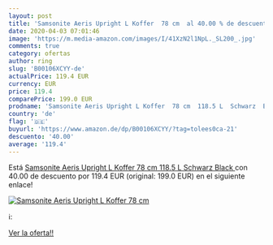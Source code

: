 ```yaml
---
layout: post
title: 'Samsonite Aeris Upright L Koffer  78 cm  al 40.00 % de descuento'
date: 2020-04-03 07:01:46
image: 'https://m.media-amazon.com/images/I/41XzN2l1NpL._SL200_.jpg'
comments: true
category: ofertas
author: ring
slug: 'B00106XCYY-de'
actualPrice: 119.4 EUR
currency: EUR
price: 119.4
comparePrice: 199.0 EUR
prodname: 'Samsonite Aeris Upright L Koffer  78 cm  118.5 L  Schwarz  Black '
country: 'de'
flag: '🇩🇪'
buyurl: 'https://www.amazon.de/dp/B00106XCYY/?tag=tolees0ca-21'
descuento: '40.00'
average: '119.4'
---
```


Está [Samsonite Aeris Upright L Koffer  78 cm  118.5 L  Schwarz  Black ](https://www.amazon.de/dp/B00106XCYY/?tag=tolees0ca-21) con 40.00 de descuento por 119.4 EUR (original: 199.0 EUR) en el siguiente enlace!

[![Samsonite Aeris Upright L Koffer  78 cm ](https://m.media-amazon.com/images/I/41XzN2l1NpL._SL200_.jpg)](https://www.amazon.de/dp/B00106XCYY/?tag=tolees0ca-21)

ℹ️:


[Ver la oferta!!](https://www.amazon.de/dp/B00106XCYY/?tag=tolees0ca-21)
